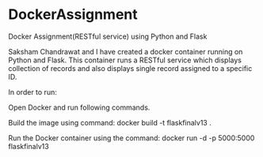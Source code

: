 # DockerAssignment
Docker Assignment(RESTful service) using Python and Flask

Saksham Chandrawat and I have created a docker container running on Python and Flask.
This container runs a RESTful service which displays collection of records and also displays single record assigned to a specific ID.

In order to run:

Open Docker and run following commands.

Build the image using command: docker build -t flaskfinalv13 .

Run the Docker container using the command: docker run -d -p 5000:5000 flaskfinalv13
